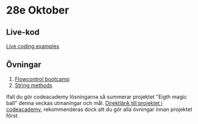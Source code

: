 # 28e Oktober

## Live-kod

[Live coding examples](live-coding/)

## Övningar

1. [Flowcontrol bootcamp](exercises/flowcontrol-bootcamp.md)
2. [String methods](exercises/exercise_strings.md)

Ifall du gör codeacademy lösningarna så summerar projektet "Eigth magic ball" denna veckas utmaningar och mål.
[Direktlänk till projektet i codeacademy](https://www.codecademy.com/courses/introduction-to-javascript/projects/magic-eight-ball-1), rekommenderas dock att du gör alla övningar innan projektet först.

